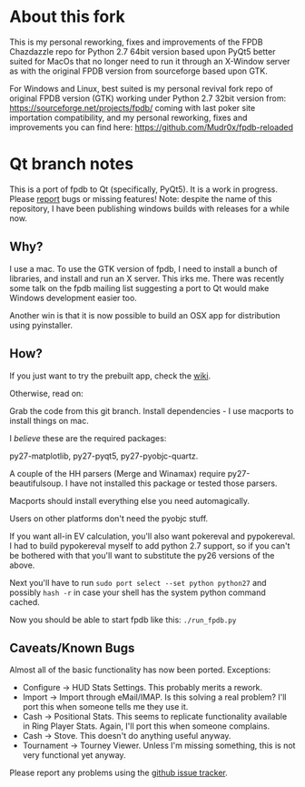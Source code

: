 About this fork
===============

This is my personal reworking, fixes and improvements of the FPDB Chazdazzle repo for Python 2.7 64bit version based upon PyQt5 better suited for MacOs that no longer need to run it through an X-Window server as with the original FPDB version from sourceforge based upon GTK.

For Windows and Linux, best suited is my personal revival fork repo of original FPDB version (GTK) working under Python 2.7 32bit version from: https://sourceforge.net/projects/fpdb/ coming with last poker site importation compatibility, and my personal reworking, fixes and improvements you can find here: https://github.com/Mudr0x/fpdb-reloaded


Qt branch notes
===============

This is a port of fpdb to Qt (specifically, PyQt5).  It is a work in
progress.  Please
[report](https://github.com/philroberts/FPDB-for-OSX/issues) bugs or
missing features!  Note: despite the name of this repository, I have
been publishing windows builds with releases for a while now.

Why?
----

I use a mac.  To use the GTK version of fpdb, I need to install a
bunch of libraries, and install and run an X server.  This irks me.
There was recently some talk on the fpdb mailing list suggesting a
port to Qt would make Windows development easier too.

Another win is that it is now possible to build an OSX app for
distribution using pyinstaller.

How?
----

If you just want to try the prebuilt app, check the
[wiki](https://github.com/philroberts/FPDB-for-OSX/wiki/Initial-install).

Otherwise, read on:

Grab the code from this git branch.  Install dependencies - I use
macports to install things on mac.

I _believe_ these are the required packages:

py27-matplotlib, py27-pyqt5, py27-pyobjc-quartz.

A couple of the HH parsers (Merge and Winamax) require
py27-beautifulsoup.  I have not installed this package or tested those
parsers.

Macports should install everything else you need automagically.

Users on other platforms don't need the pyobjc stuff.

If you want all-in EV calculation, you'll also want pokereval and
pypokereval.  I had to build pypokereval myself to add python 2.7
support, so if you can't be bothered with that you'll want to
substitute the py26 versions of the above.

Next you'll have to run `sudo port select --set python python27` and
possibly `hash -r` in case your shell has the system python command
cached.

Now you should be able to start fpdb like this:
`./run_fpdb.py`

Caveats/Known Bugs
------------------

Almost all of the basic functionality has now been ported.  Exceptions:

* Configure -> HUD Stats Settings.  This probably merits a rework.
* Import -> Import through eMail/IMAP.  Is this solving a real problem?  I'll port this when someone tells me they use it.
* Cash -> Positional Stats.  This seems to replicate functionality available in Ring Player Stats.  Again, I'll port this when someone complains.
* Cash -> Stove.  This doesn't do anything useful anyway.
* Tournament -> Tourney Viewer.  Unless I'm missing something, this is not very functional yet anyway.

Please report any problems using the
[github issue tracker](https://github.com/philroberts/FPDB-for-OSX/issues).
